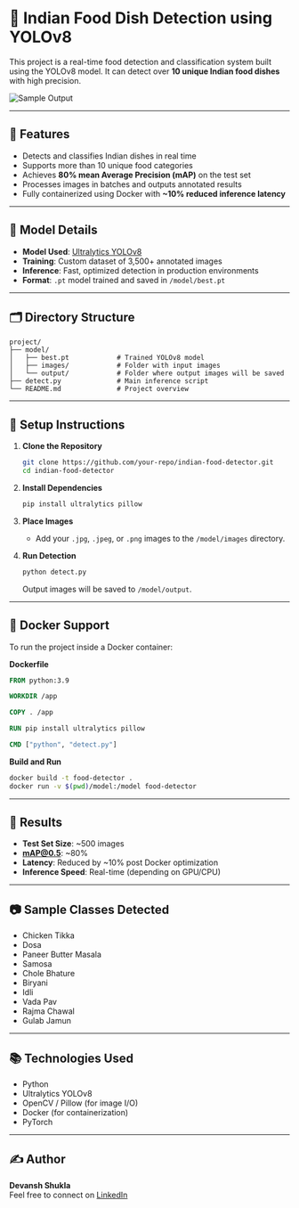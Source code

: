
# 🍛 Indian Food Dish Detection using YOLOv8

This project is a real-time food detection and classification system built using the YOLOv8 model. It can detect over **10 unique Indian food dishes** with high precision.

![Sample Output](./output/output_image_1_1.jpg)

---

## 📌 Features

- Detects and classifies Indian dishes in real time
- Supports more than 10 unique food categories
- Achieves **80% mean Average Precision (mAP)** on the test set
- Processes images in batches and outputs annotated results
- Fully containerized using Docker with **~10% reduced inference latency**

---

## 🧠 Model Details

- **Model Used**: [Ultralytics YOLOv8](https://github.com/ultralytics/ultralytics)
- **Training**: Custom dataset of 3,500+ annotated images
- **Inference**: Fast, optimized detection in production environments
- **Format**: `.pt` model trained and saved in `/model/best.pt`

---

## 🗂 Directory Structure

```
project/
├── model/
│   ├── best.pt            # Trained YOLOv8 model
│   ├── images/            # Folder with input images
│   └── output/            # Folder where output images will be saved
├── detect.py              # Main inference script
└── README.md              # Project overview
```

---

## 🔧 Setup Instructions

1. **Clone the Repository**
   ```bash
   git clone https://github.com/your-repo/indian-food-detector.git
   cd indian-food-detector
   ```

2. **Install Dependencies**
   ```bash
   pip install ultralytics pillow
   ```

3. **Place Images**
   - Add your `.jpg`, `.jpeg`, or `.png` images to the `/model/images` directory.

4. **Run Detection**
   ```bash
   python detect.py
   ```

   Output images will be saved to `/model/output`.

---

## 🐳 Docker Support

To run the project inside a Docker container:

**Dockerfile**
```dockerfile
FROM python:3.9

WORKDIR /app

COPY . /app

RUN pip install ultralytics pillow

CMD ["python", "detect.py"]
```

**Build and Run**
```bash
docker build -t food-detector .
docker run -v $(pwd)/model:/model food-detector
```

---

## 🧪 Results

- **Test Set Size**: ~500 images
- **mAP@0.5**: ~80%
- **Latency**: Reduced by ~10% post Docker optimization
- **Inference Speed**: Real-time (depending on GPU/CPU)

---

## 📷 Sample Classes Detected

- Chicken Tikka
- Dosa
- Paneer Butter Masala
- Samosa
- Chole Bhature
- Biryani
- Idli
- Vada Pav
- Rajma Chawal
- Gulab Jamun

---

## 📚 Technologies Used

- Python
- Ultralytics YOLOv8
- OpenCV / Pillow (for image I/O)
- Docker (for containerization)
- PyTorch

---

## ✍️ Author

**Devansh Shukla**  
Feel free to connect on [LinkedIn](https://www.linkedin.com/in/devansh-shukla-098b06230/)
